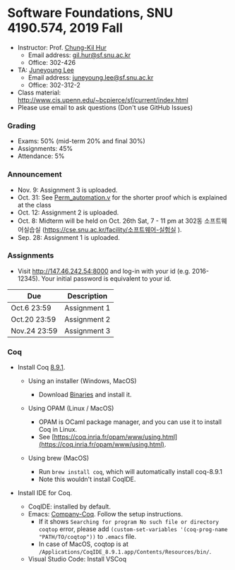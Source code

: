 # Software Foundations, SNU 4190.574, 2019 Fall

- Instructor: Prof. [Chung-Kil Hur](http://sf.snu.ac.kr/gil.hur)
    + Email address: gil.hur@sf.snu.ac.kr
    + Office: 302-426
- TA: [Juneyoung Lee](http://sf.snu.ac.kr/juneyoung.lee)
    + Email address: juneyoung.lee@sf.snu.ac.kr
    + Office: 302-312-2
- Class material: http://www.cis.upenn.edu/~bcpierce/sf/current/index.html
- Please use email to ask questions (Don't use GitHub Issues)

### Grading

- Exams: 50% (mid-term 20% and final 30%)
- Assignments: 45%
- Attendance: 5%

### Announcement

- Nov. 9: Assignment 3 is uploaded.
- Oct. 31: See [Perm_automation.v](Perm_automation.v) for the shorter proof which is explained at the class
- Oct. 12: Assignment 2 is uploaded.
- Oct. 8: Midterm will be held on Oct. 26th Sat, 7 - 11 pm at 302동 소프트웨어실습실 (https://cse.snu.ac.kr/facility/소프트웨어-실험실 ).
- Sep. 28: Assignment 1 is uploaded.

### Assignments

- Visit http://147.46.242.54:8000 and log-in with your id (e.g. 2016-12345). Your initial password is equivalent to your id.

| Due        	| Description                   	 	 	 	 	 	 	 	 	 	 	 	 	 	|
|------------	|-----------------------------------------------------------------------------------
| Oct.6 23:59  	| Assignment 1                   	 	 	 	 	 	 	 	 	 	 	 	 	 	|
| Oct.20 23:59 	| Assignment 2                   	 	 	 	 	 	 	 	 	 	 	 	 	 	|
| Nov.24 23:59 	| Assignment 3                   	 	 	 	 	 	 	 	 	 	 	 	 	 	|


### Coq

- Install Coq [8.9.1](https://coq.inria.fr).
    + Using an installer (Windows, MacOS)
        * Download [Binaries](https://coq.inria.fr/download) and install it.

    + Using OPAM (Linux / MacOS)
        * OPAM is OCaml package manager, and you can use it to install Coq in Linux.
        * See [https://coq.inria.fr/opam/www/using.html](https://coq.inria.fr/opam/www/using.html).

    + Using brew (MacOS)
        * Run `brew install coq`, which will automatically install coq-8.9.1
        * Note this wouldn't install CoqIDE.

- Install IDE for Coq.
    + CoqIDE: installed by default.
    + Emacs: [Company-Coq](https://github.com/cpitclaudel/company-coq). Follow the setup instructions.
        * If it shows `Searching for program No such file or directory coqtop` error, please add `(custom-set-variables '(coq-prog-name "PATH/TO/coqtop"))` to `.emacs` file.
        * In case of MacOS, coqtop is at `/Applications/CoqIDE_8.9.1.app/Contents/Resources/bin/`.
    + Visual Studio Code: Install VSCoq

